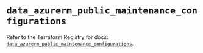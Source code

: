 # `data_azurerm_public_maintenance_configurations`

Refer to the Terraform Registry for docs: [`data_azurerm_public_maintenance_configurations`](https://registry.terraform.io/providers/hashicorp/azurerm/3.93.0/docs/data-sources/public_maintenance_configurations).

